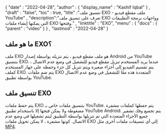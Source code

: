 {
  "date" : "2022-04-28",
  "author" : {
    "display_name" : "Kashif Iqbal"
} ,
  "draft" : "false",
  "toc" : true,
  "title" :"تنسيق ملف EXO - ملف مقطع فيديو YouTube" ,
  "description":"تعرف على تنسيق ملف EXO وواجهات برمجة التطبيقات التي يمكنها إنشاء ملفات EXO وفتحها." ,
  "linktitle" : "EXO",
  "menu" : {
    "docs" : {
      "parent" : "video"
}
} ,
  "lastmod" : "2022-04-28"
}

## ما هو ملف EXO؟

ملف EXO هو ملف مقطع فيديو ، يتم تنزيله بواسطة إصدار Android من YouTube بتنسيق EXO. عندما يريد المستخدم تنزيل مقطع فيديو للتشغيل في وضع عدم الاتصال ، يتم تقسيم الفيديو إلى أجزاء صغيرة ويتم تنزيل كل جزء وحفظه على جهاز المستخدم كملف EXO. يتم ضم ملفات EXO المتعددة هذه معًا للتشغيل في وضع عدم الاتصال بواسطة تطبيق YouTube.

## تنسيق ملف EXO

يتم حفظ ملفات EXO بتنسيق ملفات خاص بـ YouTube. يتم حفظها كملفات مشفرة مضغوطة ولا يمكن فتحها إلا باستخدام تطبيق YouTube Android. يتم تجميع وفك تشفير جميع الأجزاء المتعددة التي تم تنزيلها بواسطة التطبيق ليتم تشغيلها في وضع عدم الاتصال. كونها مشفرة ، لا يمكن تحويل ملفات EXO إلى أي تنسيقات ملفات أخرى مثل [MP4](/ar/video/mp4/).

